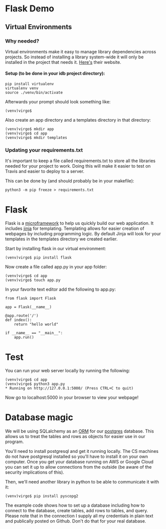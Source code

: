 # Flask Demo

## Virtual Environments

### Why needed?

Virtual environments make it easy to manage library dependencies across projects. So instead of installing a library system-wide it will only be installed in the project that needs it. [Here's](http://docs.python-guide.org/en/latest/dev/virtualenvs/) their website.

#### Setup (to be done in your idb project directory):

```
pip install virtualenv
virtualenv venv
source ./venv/bin/activate
```

Afterwards your prompt should look something like:
```
(venv)virgo$
```

Also create an app directory and a templates directory in that directory:
```
(venv)virgo$ mkdir app
(venv)virgo$ cd app
(venv)virgo$ mkdir templates
```

### Updating your requirements.txt
It's important to keep a file called requirements.txt to store all the libraries needed for your project to work. Doing this will make it easier to test on Travis and easier to deploy to a server.

This can be done by (and should probably be in your makefile):
```
python3 -m pip freeze > requirements.txt
```

# Flask
Flask is a [microframework](https://en.wikipedia.org/wiki/Microframework) to help us quickly build our web application. It includes [jinja](http://jinja.pocoo.org/docs/2.9/) for templating. Templating allows for easier creation of webpages by including programming logic. By default Jinja will look for your templates in the templates directory we created earlier.

Start by installing flask in our virtual environment:

```
(venv)virgo$ pip install flask
```

Now create a file called app.py in your app folder:
```
(venv)virgo$ cd app
(venv)virgo$ touch app.py
```

In your favorite text editor add the following to app.py:
```
from flask import Flask

app = Flask(__name__)

@app.route('/')
def index():
    return "hello world"

if __name__ == "__main__":
    app.run()
```

# Test
You can run your web server locally by running the following:

```
(venv)virgo$ cd app
(venv)virgo$ python3 app.py
* Running on http://127.0.0.1:5000/ (Press CTRL+C to quit)
```

Now go to localhost:5000 in your browser to view your webpage!

# Database magic
We will be using SQLalchemy as an [ORM](https://en.wikipedia.org/wiki/Object-relational_mapping) for our [postgres](https://www.postgresql.org/) database. This allows us to treat the tables and rows as objects for easier use in our program. 

You'll need to install postgresql and get it running locally. The CS machines do not have postgresql installed so you'll have to install it on your own computer. Once you get your database running on AWS or Google Cloud you can set it up to allow connections from the outside (be aware of the security implications of this). 

Then, we'll need another library in python to be able to communicate it with it:
```
(venv)virgo$ pip install pyscopg2
```

The example code shows how to set up a database including how to connect to the database, create tables, add rows to tables, and query. Please note that in the connection I supply all my credentials in plain text and publically posted on Github. Don't do that for your real database. 
